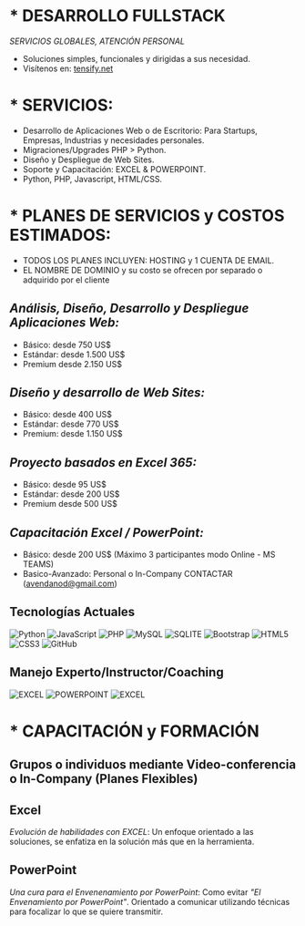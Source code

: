 #  * DESARROLLO FULLSTACK
*SERVICIOS GLOBALES, ATENCIÓN PERSONAL*
- Soluciones simples, funcionales y dirigidas a sus necesidad.
- Visítenos en: [tensify.net](https://tensify.net/)
 
#  * SERVICIOS:
 - Desarrollo de Aplicaciones Web o de Escritorio: Para Startups, Empresas, Industrias y necesidades personales.
 - Migraciones/Upgrades PHP > Python.
 - Diseño y Despliegue de Web Sites.
 - Soporte y Capacitación: EXCEL & POWERPOINT.
 - Python, PHP, Javascript, HTML/CSS.

#  * PLANES DE SERVICIOS y COSTOS ESTIMADOS:
 - TODOS LOS PLANES INCLUYEN: HOSTING y 1 CUENTA DE EMAIL.
 - EL NOMBRE DE DOMINIO y su costo se ofrecen por separado o adquirido por el cliente
 ## *Análisis, Diseño, Desarrollo y Despliegue Aplicaciones Web:*
  - Básico: desde 750 US$
  - Estándar: desde 1.500 US$
  - Premium desde 2.150 US$
 ## *Diseño y desarrollo de Web Sites:*
  - Básico: desde 400 US$
  - Estándar: desde 770 US$
  - Premium: desde 1.150 US$
 ## *Proyecto basados en Excel 365:*
  - Básico: desde 95 US$
  - Estándar: desde 200 US$
  - Premium desde 500 US$
 ## *Capacitación Excel / PowerPoint:*
  - Básico: desde 200 US$ (Máximo 3 participantes modo Online - MS TEAMS)
  - Basico-Avanzado: Personal o In-Company CONTACTAR (avendanod@gmail.com)
    
## Tecnologías Actuales
![Python](https://img.shields.io/badge/Python-14354C?style=for-the-badge&logo=python&logoColor=white)
![JavaScript](https://img.shields.io/badge/JavaScript-F7DF1E?style=for-the-badge&logo=javascript&logoColor=black)
![PHP](https://img.shields.io/badge/PHP-777BB4?style=for-the-badge&logo=php&logoColor=white)
![MySQL](https://img.shields.io/badge/MySQL-00000F?style=for-the-badge&logo=mysql&logoColor=white)
![SQLITE](https://img.shields.io/badge/SQLite-07405E?style=for-the-badge&logo=sqlite&logoColor=white)
![Bootstrap](https://img.shields.io/badge/Bootstrap-563D7C?style=for-the-badge&logo=bootstrap&logoColor=white)
![HTML5](https://img.shields.io/badge/HTML5-E34F26?style=for-the-badge&logo=html5&logoColor=white)
![CSS3](https://img.shields.io/badge/CSS3-1572B6?style=for-the-badge&logo=css3&logoColor=white)
![GitHub](https://img.shields.io/badge/GitHub-100000?style=for-the-badge&logo=github&logoColor=white)

## Manejo Experto/Instructor/Coaching
![EXCEL](https://img.shields.io/badge/Microsoft_Excel-217346?style=for-the-badge&logo=microsoft-excel&logoColor=white)
![POWERPOINT](https://img.shields.io/badge/Microsoft_PowerPoint-B7472A?style=for-the-badge&logo=microsoft-powerpoint&logoColor=white)
![EXCEL](https://img.shields.io/badge/Microsoft_Office-D83B01?style=for-the-badge&logo=microsoft-office&logoColor=white)

# * CAPACITACIÓN y FORMACIÓN
##  Grupos o individuos mediante Video-conferencia o In-Company (Planes Flexibles)

## Excel 
*Evolución de habilidades con EXCEL*:
Un enfoque orientado a las soluciones, se enfatiza en la solución más que en la herramienta.

## PowerPoint
*Una cura para el Envenenamiento por PowerPoint*:
Como evitar _"El Envenamiento por PowerPoint"_. Orientado a comunicar utilizando técnicas para focalizar lo que se quiere transmitir.
